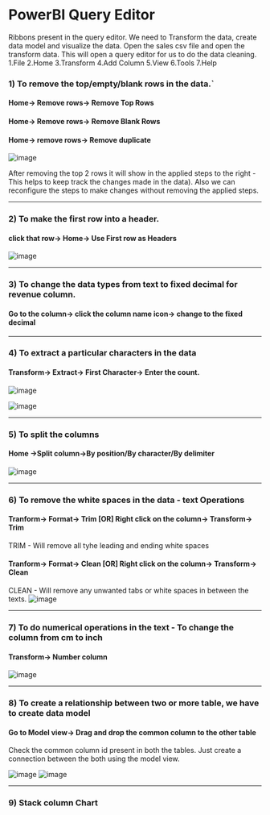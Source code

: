 # PowerBI Query Editor

Ribbons present in the query editor. We need to Transform the data, create data model and visualize the data. Open the sales csv file and open the transform data. This will open a query editor for us to do the data cleaning.
1.File 2.Home 3.Transform 4.Add Column 5.View 6.Tools 7.Help

### 1) To remove the top/empty/blank rows in the data.`
#### Home-> Remove rows-> Remove Top Rows
#### Home-> Remove rows-> Remove Blank Rows
#### Home-> remove rows-> Remove duplicate
![image](https://user-images.githubusercontent.com/52828894/189499023-b6d6c580-695a-49a3-bec1-1603c6381a6b.png)

After removing the top 2 rows it will show in the applied steps to the right - This helps to keep track the changes made in the data). Also we can reconfigure the steps to make changes without removing the applied steps.

---

### 2) To make the first row into a header.
#### click that row-> Home-> Use First row as Headers
![image](https://user-images.githubusercontent.com/52828894/189499068-324bdc96-1ba9-4e30-9458-fbab4806d6b9.png)

---

### 3) To change the data types from text to fixed decimal for revenue column.
#### Go to the column-> click the column name icon-> change to the fixed decimal

---

### 4) To extract a particular characters in the data
#### Transform-> Extract-> First Character-> Enter the count.

![image](https://user-images.githubusercontent.com/52828894/189498633-24d493f9-5675-4c39-a636-87019923eefe.png)

![image](https://user-images.githubusercontent.com/52828894/189498659-92424040-4af7-4031-a9e0-aab134e7f4f4.png)

---

### 5) To split the columns
#### Home ->Split column->By position/By character/By delimiter
![image](https://user-images.githubusercontent.com/52828894/189499246-8987c8f3-5611-43c0-a4f8-68551bbe9137.png)

---

### 6) To remove the white spaces in the data - text Operations 
#### Tranform-> Format-> Trim  [OR] Right click on the column-> Transform-> Trim
TRIM - Will remove all tyhe leading and ending white spaces
#### Tranform-> Format-> Clean  [OR] Right click on the column-> Transform-> Clean
CLEAN - Will remove any unwanted tabs or white spaces in between the texts.
![image](https://user-images.githubusercontent.com/52828894/189499935-05460eb8-1de3-43cf-8cc4-336802d63371.png)

---

### 7) To do numerical operations in the text - To change the column from cm to inch
#### Transform-> Number column
![image](https://user-images.githubusercontent.com/52828894/189500399-8039adbb-c224-42dd-8c3e-104361f33c37.png)

---

### 8) To create a relationship between two or more table, we have to create data model
#### Go to Model view-> Drag and drop the common column to the other table
Check the common column id present in both the tables. Just create a connection between the both using the model view.

![image](https://user-images.githubusercontent.com/52828894/189810374-d1387c7e-fd74-4455-8fc1-25141b8c61fa.png)
![image](https://user-images.githubusercontent.com/52828894/189810633-c16970a4-52af-46a3-a896-c54027d423e6.png)

----

### 9) Stack column Chart
